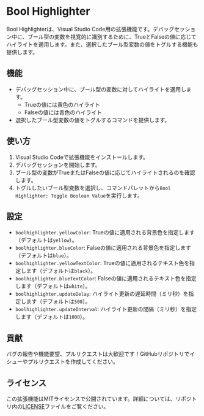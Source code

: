 # Bool Highlighter

Bool Highlighterは、Visual Studio Code用の拡張機能です。デバッグセッション中に、ブール型の変数を視覚的に識別するために、TrueとFalseの値に応じてハイライトを適用します。また、選択したブール型変数の値をトグルする機能も提供します。

## 機能

- デバッグセッション中に、ブール型の変数に対してハイライトを適用します。
  - Trueの値には黄色のハイライト
  - Falseの値には青色のハイライト
- 選択したブール型変数の値をトグルするコマンドを提供します。

## 使い方

1. Visual Studio Codeで拡張機能をインストールします。
2. デバッグセッションを開始します。
3. ブール型の変数がTrueまたはFalseの値に応じてハイライトされるのを確認します。
4. トグルしたいブール型変数を選択し、コマンドパレットから`Bool Highlighter: Toggle Boolean Value`を実行します。

## 設定

- `boolhighlighter.yellowColor`: Trueの値に適用される背景色を指定します（デフォルトは`yellow`）。
- `boolhighlighter.blueColor`: Falseの値に適用される背景色を指定します（デフォルトは`blue`）。
- `boolhighlighter.yellowTextColor`: Trueの値に適用されるテキスト色を指定します（デフォルトは`black`）。
- `boolhighlighter.blueTextColor`: Falseの値に適用されるテキスト色を指定します（デフォルトは`white`）。
- `boolhighlighter.updateDelay`: ハイライト更新の遅延時間（ミリ秒）を指定します（デフォルトは`500`）。
- `boolhighlighter.updateInterval`: ハイライト更新の間隔（ミリ秒）を指定します（デフォルトは`1000`）。

## 貢献

バグの報告や機能要望、プルリクエストは大歓迎です！GitHubリポジトリでイシューやプルリクエストを作成してください。


## ライセンス

この拡張機能はMITライセンスで公開されています。詳細については、リポジトリ内の[LICENSE](LICENSE)ファイルをご覧ください。


